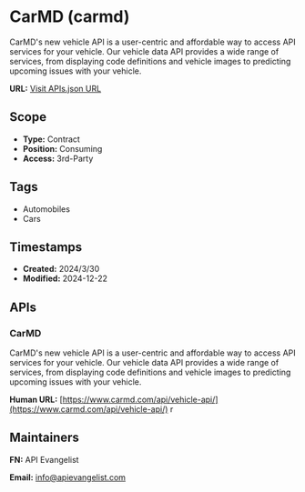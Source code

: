 # CarMD (carmd)
CarMD's new vehicle API is a user-centric and affordable way to access API services for your vehicle. Our vehicle data API provides a wide range of services, from displaying code definitions and vehicle images to predicting upcoming issues with your vehicle.

**URL:** [Visit APIs.json URL](https://example.com/apis/vehicle-api-carmd.yml)

## Scope

- **Type:** Contract 
- **Position:** Consuming 
- **Access:** 3rd-Party 

## Tags

- Automobiles
- Cars

## Timestamps

- **Created:** 2024/3/30 
- **Modified:** 2024-12-22 

## APIs

### CarMD
CarMD's new vehicle API is a user-centric and affordable way to access API services for your vehicle. Our vehicle data API provides a wide range of services, from displaying code definitions and vehicle images to predicting upcoming issues with your vehicle.

**Human URL:** [https://www.carmd.com/api/vehicle-api/](https://www.carmd.com/api/vehicle-api/)
r

## Maintainers

**FN:** API Evangelist

**Email:** info@apievangelist.com

